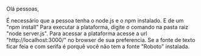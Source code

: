 Olá pessoas,

É necessário que a pessoa tenha o node.js e o npm instalado. 
E de um "npm install"
Para executar a plataforma, digite o comando na pasta raiz "node server.js". Para acessar a plataforma acesse a url "http://localhost:3000/" no browser de sua preferencia. Se a fonte de texto ficar feia e com serifa é porquê você não tem a fonte "Roboto" instalada.
